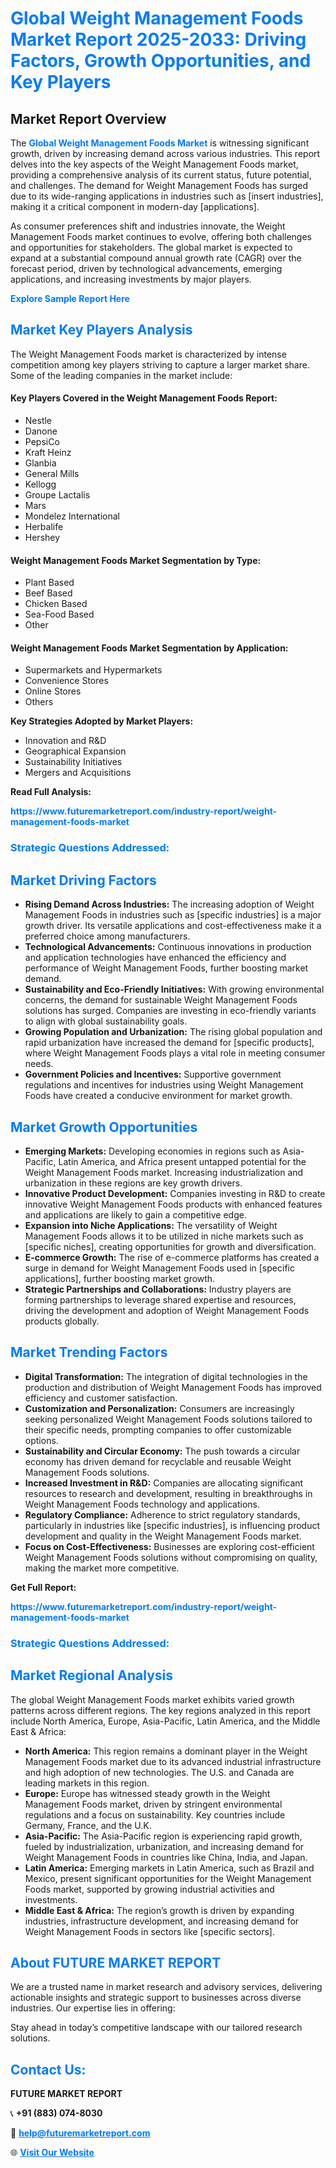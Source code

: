 <h1 style="color: #007BFF;">Global Weight Management Foods Market Report 2025-2033: Driving Factors, Growth Opportunities, and Key Players</h1>

<section id="overview">
<h2>Market Report Overview</h2>
<p>The <a href="https://www.futuremarketreport.com/industry-report/weight-management-foods-market" style="color: #007BFF; text-decoration: none;"><strong>Global Weight Management Foods Market</strong></a> is witnessing significant growth, driven by increasing demand across various industries. This report delves into the key aspects of the Weight Management Foods market, providing a comprehensive analysis of its current status, future potential, and challenges. The demand for Weight Management Foods has surged due to its wide-ranging applications in industries such as [insert industries], making it a critical component in modern-day [applications].</p>
<p>As consumer preferences shift and industries innovate, the Weight Management Foods market continues to evolve, offering both challenges and opportunities for stakeholders. The global market is expected to expand at a substantial compound annual growth rate (CAGR) over the forecast period, driven by technological advancements, emerging applications, and increasing investments by major players.</p>
</section>

<section id="overview">
<p><a href="https://www.futuremarketreport.com/request-sample/reportId=51856" style="color: #007BFF; text-decoration: none;"><strong>Explore Sample Report Here</strong></a></p>
</section>

<section id="key-players">
<h2 style="color: #007BFF;">Market Key Players Analysis</h2>
<p>The Weight Management Foods market is characterized by intense competition among key players striving to capture a larger market share. Some of the leading companies in the market include:</p>
<h4>Key Players Covered in the Weight Management Foods Report:</h4>
<ul><li>Nestle</li><li>Danone</li><li>PepsiCo</li><li>Kraft Heinz</li><li>Glanbia</li><li>General Mills</li><li>Kellogg</li><li>Groupe Lactalis</li><li>Mars</li><li>Mondelez International</li><li>Herbalife</li><li>Hershey</li></ul>
<h4>Weight Management Foods Market Segmentation by Type:</h4>
<ul><li>Plant Based</li><li>Beef Based</li><li>Chicken Based</li><li>Sea-Food Based</li><li>Other</li></ul>

<h4>Weight Management Foods Market Segmentation by Application:</h4>
<ul><li>Supermarkets and Hypermarkets</li><li>Convenience Stores</li><li>Online Stores</li><li>Others</li></ul>
<p><strong>Key Strategies Adopted by Market Players:</strong></p>
<ul>
<li>Innovation and R&D</li>
<li>Geographical Expansion</li>
<li>Sustainability Initiatives</li>
<li>Mergers and Acquisitions</li>
</ul>
</section>

<section>
<p><strong>Read Full Analysis: </strong></p><a href="https://www.futuremarketreport.com/industry-report/weight-management-foods-market" style="color: #007BFF; text-decoration: none;"><strong>https://www.futuremarketreport.com/industry-report/weight-management-foods-market</strong></a>
<h3 style="color: #007BFF;">Strategic Questions Addressed:</h3>
</section>

<section id="driving-factors">
<h2 style="color: #007BFF;">Market Driving Factors</h2>
<ul>
<li><strong>Rising Demand Across Industries:</strong> The increasing adoption of Weight Management Foods in industries such as [specific industries] is a major growth driver. Its versatile applications and cost-effectiveness make it a preferred choice among manufacturers.</li>
<li><strong>Technological Advancements:</strong> Continuous innovations in production and application technologies have enhanced the efficiency and performance of Weight Management Foods, further boosting market demand.</li>
<li><strong>Sustainability and Eco-Friendly Initiatives:</strong> With growing environmental concerns, the demand for sustainable Weight Management Foods solutions has surged. Companies are investing in eco-friendly variants to align with global sustainability goals.</li>
<li><strong>Growing Population and Urbanization:</strong> The rising global population and rapid urbanization have increased the demand for [specific products], where Weight Management Foods plays a vital role in meeting consumer needs.</li>
<li><strong>Government Policies and Incentives:</strong> Supportive government regulations and incentives for industries using Weight Management Foods have created a conducive environment for market growth.</li>
</ul>
</section>

<section id="growth-opportunities">
<h2 style="color: #007BFF;">Market Growth Opportunities</h2>
<ul>
<li><strong>Emerging Markets:</strong> Developing economies in regions such as Asia-Pacific, Latin America, and Africa present untapped potential for the Weight Management Foods market. Increasing industrialization and urbanization in these regions are key growth drivers.</li>
<li><strong>Innovative Product Development:</strong> Companies investing in R&D to create innovative Weight Management Foods products with enhanced features and applications are likely to gain a competitive edge.</li>
<li><strong>Expansion into Niche Applications:</strong> The versatility of Weight Management Foods allows it to be utilized in niche markets such as [specific niches], creating opportunities for growth and diversification.</li>
<li><strong>E-commerce Growth:</strong> The rise of e-commerce platforms has created a surge in demand for Weight Management Foods used in [specific applications], further boosting market growth.</li>
<li><strong>Strategic Partnerships and Collaborations:</strong> Industry players are forming partnerships to leverage shared expertise and resources, driving the development and adoption of Weight Management Foods products globally.</li>
</ul>
</section>

<section id="trending-factors">
<h2 style="color: #007BFF;">Market Trending Factors</h2>
<ul>
<li><strong>Digital Transformation:</strong> The integration of digital technologies in the production and distribution of Weight Management Foods has improved efficiency and customer satisfaction.</li>
<li><strong>Customization and Personalization:</strong> Consumers are increasingly seeking personalized Weight Management Foods solutions tailored to their specific needs, prompting companies to offer customizable options.</li>
<li><strong>Sustainability and Circular Economy:</strong> The push towards a circular economy has driven demand for recyclable and reusable Weight Management Foods solutions.</li>
<li><strong>Increased Investment in R&D:</strong> Companies are allocating significant resources to research and development, resulting in breakthroughs in Weight Management Foods technology and applications.</li>
<li><strong>Regulatory Compliance:</strong> Adherence to strict regulatory standards, particularly in industries like [specific industries], is influencing product development and quality in the Weight Management Foods market.</li>
<li><strong>Focus on Cost-Effectiveness:</strong> Businesses are exploring cost-efficient Weight Management Foods solutions without compromising on quality, making the market more competitive.</li>
</ul>
</section>

<section>
<p><strong>Get Full Report: </strong></p><a href="https://www.futuremarketreport.com/industry-report/weight-management-foods-market" style="color: #007BFF; text-decoration: none;"><strong>https://www.futuremarketreport.com/industry-report/weight-management-foods-market</strong></a>
<h3 style="color: #007BFF;">Strategic Questions Addressed:</h3>
</section>


<section id="regional-analysis">
<h2 style="color: #007BFF;">Market Regional Analysis</h2>
<p>The global Weight Management Foods market exhibits varied growth patterns across different regions. The key regions analyzed in this report include North America, Europe, Asia-Pacific, Latin America, and the Middle East & Africa:</p>
<ul>
<li><strong>North America:</strong> This region remains a dominant player in the Weight Management Foods market due to its advanced industrial infrastructure and high adoption of new technologies. The U.S. and Canada are leading markets in this region.</li>
<li><strong>Europe:</strong> Europe has witnessed steady growth in the Weight Management Foods market, driven by stringent environmental regulations and a focus on sustainability. Key countries include Germany, France, and the U.K.</li>
<li><strong>Asia-Pacific:</strong> The Asia-Pacific region is experiencing rapid growth, fueled by industrialization, urbanization, and increasing demand for Weight Management Foods in countries like China, India, and Japan.</li>
<li><strong>Latin America:</strong> Emerging markets in Latin America, such as Brazil and Mexico, present significant opportunities for the Weight Management Foods market, supported by growing industrial activities and investments.</li>
<li><strong>Middle East & Africa:</strong> The region’s growth is driven by expanding industries, infrastructure development, and increasing demand for Weight Management Foods in sectors like [specific sectors].</li>
</ul>
</section>

<footer>
<h2 style="color: #007BFF;">About FUTURE MARKET REPORT</h2>
<p>We are a trusted name in market research and advisory services, delivering actionable insights and strategic support to businesses across diverse industries. Our expertise lies in offering:</p>

<p>Stay ahead in today’s competitive landscape with our tailored research solutions.</p>

<h2 style="color: #007BFF;">Contact Us:</h2>
<p><strong>FUTURE MARKET REPORT</strong></p>
<p>📞 <strong>+91 (883) 074-8030</strong></p>
<p>📧 <strong><a href="mailto:help@futuremarketreport.com" style="color: #007BFF;">help@futuremarketreport.com</a></strong></p>
<p>🌐 <strong><a href="https://www.futuremarketreport.com/" style="color: #007BFF;">Visit Our Website</a></strong></p>
</footer>